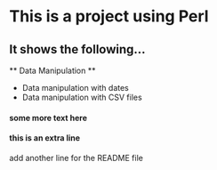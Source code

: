 # This is a project using Perl  

## It shows the following...  

** Data Manipulation **

* Data manipulation with dates  
* Data manipulation with CSV files  

#### some more text here  

#### this is an extra line


add another line for the README file
